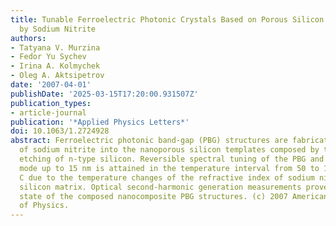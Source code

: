 ```yaml
---
title: Tunable Ferroelectric Photonic Crystals Based on Porous Silicon Templates Infiltrated
  by Sodium Nitrite
authors:
- Tatyana V. Murzina
- Fedor Yu Sychev
- Irina A. Kolmychek
- Oleg A. Aktsipetrov
date: '2007-04-01'
publishDate: '2025-03-15T17:20:00.931507Z'
publication_types:
- article-journal
publication: '*Applied Physics Letters*'
doi: 10.1063/1.2724928
abstract: Ferroelectric photonic band-gap (PBG) structures are fabricated by the infiltration
  of sodium nitrite into the nanoporous silicon templates composed by the electrochemical
  etching of n-type silicon. Reversible spectral tuning of the PBG and of the microcavity
  mode up to 15 nm is attained in the temperature interval from 50 to 165 degrees
  C due to the temperature changes of the refractive index of sodium nitrite in nanoporous
  silicon matrix. Optical second-harmonic generation measurements prove the ferroelectric
  state of the composed nanocomposite PBG structures. (c) 2007 American Institute
  of Physics.
---
```

